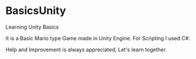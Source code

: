 # BasicsUnity
Learning Unity Basics

It is a Basic Mario type Game made in Unity Engine.
For Scripting I used C#.

Help and Improvement is always appreciated, Let's learn together.
